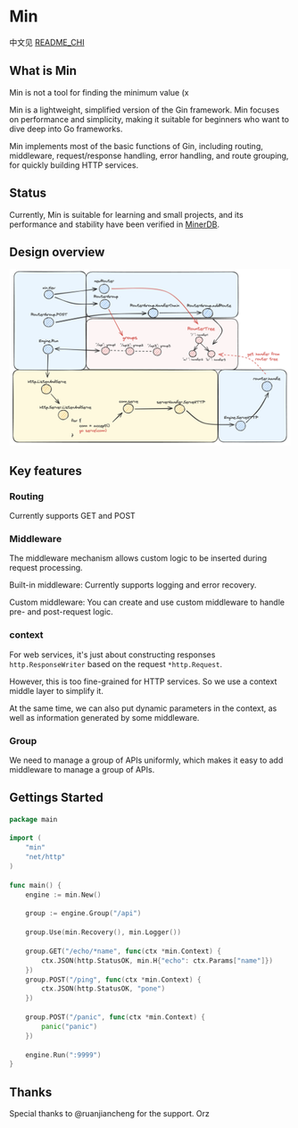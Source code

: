 # Min

中文见 [README_CHI](static/README_CHI.md)

## What is Min
Min is not a tool for finding the minimum value (x

Min is a lightweight, simplified version of the Gin framework. Min focuses on performance and simplicity, making it suitable for beginners who want to dive deep into Go frameworks.

Min implements most of the basic functions of Gin, including routing, middleware, request/response handling, error handling, and route grouping, for quickly building HTTP services.

## Status
Currently, Min is suitable for learning and small projects, and its performance and stability have been verified in
[MinerDB](https://github.com/Au-Miner/minerdb).

## Design overview
![Min.png](static/Min.png)

## Key features
### Routing
Currently supports GET and POST

### Middleware

The middleware mechanism allows custom logic to be inserted during request processing.

Built-in middleware: Currently supports logging and error recovery.

Custom middleware: You can create and use custom middleware to handle pre- and post-request logic.

### context
For web services, it's just about constructing responses `http.ResponseWriter` based on the request `*http.Request`.

However, this is too fine-grained for HTTP services. So we use a context middle layer to simplify it.

At the same time, we can also put dynamic parameters in the context, as well as information generated by some middleware.

### Group
We need to manage a group of APIs uniformly, which makes it easy to add middleware to manage a group of APIs.

## Gettings Started
```go
package main

import (
	"min"
	"net/http"
)

func main() {
	engine := min.New()

	group := engine.Group("/api")

	group.Use(min.Recovery(), min.Logger())

	group.GET("/echo/*name", func(ctx *min.Context) {
		ctx.JSON(http.StatusOK, min.H{"echo": ctx.Params["name"]})
	})
	group.POST("/ping", func(ctx *min.Context) {
		ctx.JSON(http.StatusOK, "pone")
	})

	group.POST("/panic", func(ctx *min.Context) {
		panic("panic")
	})

	engine.Run(":9999")
}
```

## Thanks
Special thanks to @ruanjiancheng for the support. Orz

